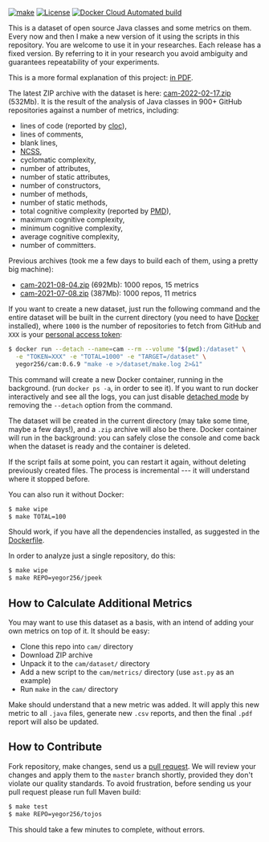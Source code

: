 [![make](https://github.com/yegor256/cam/actions/workflows/make.yml/badge.svg?branch=master)](https://github.com/yegor256/cam/actions/workflows/make.yml)
[![License](https://img.shields.io/badge/license-MIT-green.svg)](https://github.com/yegor256/ctors-vs-size/blob/master/LICENSE.txt)
[![Docker Cloud Automated build](https://img.shields.io/docker/cloud/automated/yegor256/cam)](https://hub.docker.com/r/yegor256/cam)

This is a dataset of open source Java classes and some metrics on them.
Every now and then I make a new version of it using the scripts
in this repository. You are welcome to use it in your researches.
Each release has a fixed version. By referring to it in your research
you avoid ambiguity and guarantees repeatability of your experiments.

This is a more formal explanation of this project: 
[in PDF](https://github.com/yegor256/cam/blob/gh-pages/paper.pdf).

The latest ZIP archive with the dataset is here:
[cam-2022-02-17.zip](https://github.com/yegor256/cam/releases/download/0.3.0/cam-2022-02-17.zip) 
(532Mb). 
It is the result of the analysis of Java classes in 900+ GitHub repositories
against a number of metrics, including:
 
  * lines of code (reported by [cloc](https://github.com/AlDanial/cloc)),
  * lines of comments,
  * blank lines,
  * [NCSS](https://stackoverflow.com/questions/5486983/what-does-ncss-stand-for),
  * cyclomatic complexity,
  * number of attributes,
  * number of static attributes,
  * number of constructors,
  * number of methods,
  * number of static methods,
  * total cognitive complexity (reported by [PMD](https://pmd.github.io/)),
  * maximum cognitive complexity,
  * minimum cognitive complexity,
  * average cognitive complexity,
  * number of committers.

Previous archives (took me a few days to build each of them, using a pretty big machine):

* [cam-2021-08-04.zip](https://github.com/yegor256/cam/releases/download/0.2.0/cam-2021-08-04.zip) 
  (692Mb): 1000 repos, 15 metrics
* [cam-2021-07-08.zip](https://github.com/yegor256/cam/releases/download/0.1.1/cam-2021-07-08.zip) 
  (387Mb): 1000 repos, 11 metrics

If you want to create a new dataset,
just run the following command and the entire dataset will be built in the current directory
(you need to have [Docker](https://docs.docker.com/get-docker/) installed),
where `1000` is the number of repositories to fetch from GitHub
and `XXX` is
your [personal access token](https://docs.github.com/en/github/authenticating-to-github/keeping-your-account-and-data-secure/creating-a-personal-access-token):

```bash
$ docker run --detach --name=cam --rm --volume "$(pwd):/dataset" \
  -e "TOKEN=XXX" -e "TOTAL=1000" -e "TARGET=/dataset" \
  yegor256/cam:0.6.9 "make -e >/dataset/make.log 2>&1"
```

This command will create a new Docker container, running in the background.
(run `docker ps -a`, in order to see it).
If you want to run docker interactively and see all the logs, you can just
disable [detached mode](https://docs.docker.com/language/golang/run-containers/#run-in-detached-mode)
by removing the `--detach` option from the command.

The dataset will be created in the current directory (may take some time,
maybe a few days!), and a `.zip` archive will also be there. Docker container
will run in the background: you can safely close the console and come back when the
dataset is ready and the container is deleted.

If the script fails at some point, you can restart it again, without deleting previously
created files. The process is incremental --- it will understand where it stopped before.

You can also run it without Docker:

```bash
$ make wipe
$ make TOTAL=100
```

Should work, if you have all the dependencies installed, as suggested in the
[Dockerfile](https://github.com/yegor256/cam/blob/master/Dockerfile).

In order to analyze just a single repository, do this:

```bash
$ make wipe
$ make REPO=yegor256/jpeek
```

## How to Calculate Additional Metrics

You may want to use this dataset as a basis, with an intend of adding your own
metrics on top of it. It should be easy:

  * Clone this repo into `cam/` directory
  * Download ZIP archive
  * Unpack it to the `cam/dataset/` directory
  * Add a new script to the `cam/metrics/` directory (use `ast.py` as an example)
  * Run `make` in the `cam/` directory

Make should understand that a new metric was added. It will apply this new metric
to all `.java` files, generate new `.csv` reports, and then the final `.pdf` report
will also be updated.

## How to Contribute

Fork repository, make changes, send us a [pull request](https://www.yegor256.com/2014/04/15/github-guidelines.html).
We will review your changes and apply them to the `master` branch shortly,
provided they don't violate our quality standards. To avoid frustration,
before sending us your pull request please run full Maven build:

```bash
$ make test
$ make REPO=yegor256/tojos
```

This should take a few minutes to complete, without errors.
